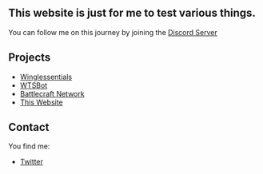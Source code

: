 ## This website is just for me to test various things.

You can follow me on this journey by joining the [Discord Server](https://discord.gg/NDuwKd5)



## Projects

- [Winglessentials](https://github.com/WinglessWhistle/Winglessentials)
- [WTSBot](https://github.com/WinglessWhistle/WinglessTestingStuffDiscordBot)
- [Battlecraft Network](https://battlecraft.network)
- [This Website](https://github.com/WinglessWhistle/winglesswhistle.github.io)



## Contact
You find me:
- [Twitter](https://twitter.com/winglesswhistle)
